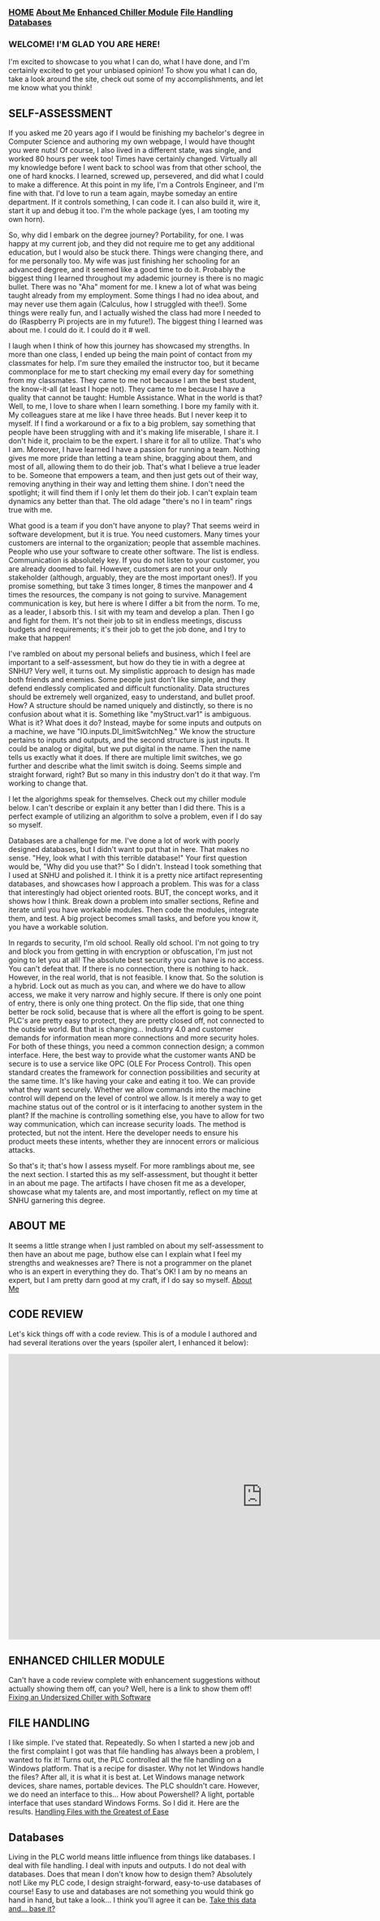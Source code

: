 <title>Welcome to Laswiz's Home Page!</title>

### [HOME](https://laswiz.github.io/turbo-bassoon/index.html) [About Me](https://laswiz.github.io/turbo-bassoon/AboutMe.html) [Enhanced Chiller Module](https://laswiz.github.io/turbo-bassoon/ChillerControl.html) [File Handling](https://laswiz.github.io/turbo-bassoon/FileHandling.html) [Databases](https://laswiz.github.io/turbo-bassoon/Databases.html)

### WELCOME! I'M GLAD YOU ARE HERE!
I'm excited to showcase to you what I can do, what I have done, and I'm certainly excited to get your unbiased opinion! To show you what I can do, take a look around 
the site, check out some of my accomplishments, and let me know what you think!


## SELF-ASSESSMENT
If you asked me 20 years ago if I would be finishing my bachelor's degree in Computer Science and authoring my own webpage, I would have thought you were nuts! 
Of course, I also lived in a different state, was single, and worked 80 hours per week too! Times have certainly changed. Virtually all my knowledge before I went 
back to school was from that other school, the one of hard knocks. I learned, screwed up, persevered, and did what I could to make a difference. At this point in 
my life, I'm a Controls Engineer, and I'm fine with that. I'd love to run a team again, maybe someday an entire department. If it controls something, I can code it. 
I can also build it, wire it, start it up and debug it too. I'm the whole package (yes, I am tooting my own horn).

So, why did I embark on the degree journey? Portability, for one. I was happy at my current job, and they did not require me to get any additional education, but
I would also be stuck there. Things were changing there, and for me personally too. My wife was just finishing her schooling for an advanced degree, and it seemed
like a good time to do it. Probably the biggest thing I learned throughout my adademic journey is there is no magic bullet. There was no "Aha" moment for me. I knew
a lot of what was being taught already from my employment. Some things I had no idea about, and may never use them again (Calculus, how I struggled with thee!). Some
things were really fun, and I actually wished the class had more I needed to do (Raspberry Pi projects are in my future!). The biggest thing I learned was about me.
I could do it. I could do it # well. 

I laugh when I think of how this journey has showcased my strengths. In more than one class, I ended up being the main point of contact from my classmates for help.
I'm sure they emailed the instructor too, but it became commonplace for me to start checking my email every day for something from my classmates. They came to me 
not because I am the best student, the know-it-all (at least I hope not). They came to me because I have a quality that cannot be taught: Humble Assistance. What
in the world is that? Well, to me, I love to share when I learn something. I bore my family with it. My colleagues stare at me like I have three heads. But I never
keep it to myself. If I find a workaround or a fix to a big problem, say something that people have been struggling with and it's making life miserable, I share it. 
I don't hide it, proclaim to be the expert. I share it for all to utilize. That's who I am. Moreover, I have learned I have a passion for running a team. Nothing gives
me more pride than letting a team shine, bragging about them, and most of all, allowing them to do their job. That's what I believe a true leader to be. Someone that
empowers a team, and then just gets out of their way, removing anything in their way and letting them shine. I don't need the spotlight; it will find them if I only 
let them do their job. I can't explain team dynamics any better than that. The old adage "there's no I in team" rings true with me. 

What good is a team if you don't have anyone to play? That seems weird in software development, but it is true. You need customers. Many times your customers are
internal to the organization; people that assemble machines. People who use your software to create other software. The list is endless. Communication is absolutely key.
If you do not listen to your customer, you are already doomed to fail. However, customers are not your only stakeholder (although, arguably, they are the most
important ones!). If you promise something, but take 3 times longer, 8 times the manpower and 4 times the resources, the company is not going to survive. Management
communication is key, but here is where I differ a bit from the norm. To me, as a leader, I absorb this. I sit with my team and develop a plan. Then I go and fight for
them. It's not their job to sit in endless meetings, discuss budgets and requirements; it's their job to get the job done, and I try to make that happen!

I've rambled on about my personal beliefs and business, which I feel are important to a self-assessment, but how do they tie in with a degree at SNHU? Very well, it
turns out. My simplistic approach to design has made both friends and enemies. Some people just don't like simple, and they defend endlessly complicated and difficult
functionality. Data structures should be extremely well organized, easy to understand, and bullet proof. How? A structure should be named uniquely and distinctly, so 
there is no confusion about what it is. Something like "myStruct.var1" is ambiguous. What is it? What does it do? Instead, maybe for some inputs and outputs on a
machine, we have "IO.inputs.DI_limitSwitchNeg." We know the structure pertains to inputs and outputs, and the second structure is just inputs. It could be analog or
digital, but we put digital in the name. Then the name tells us exactly what it does. If there are multiple limit switches, we go further and describe what the limit
switch is doing. Seems simple and straight forward, right? But so many in this industry don't do it that way. I'm working to change that.

I let the algorighms speak for themselves. Check out my chiller module below. I can't describe or explain it any better than I did there. This is a perfect example
of utilizing an algorithm to solve a problem, even if I do say so myself.

Databases are a challenge for me. I've done a lot of work with poorly designed databases, but I didn't want to put that in here. That makes no sense. "Hey, look what I 
with this terrible database!" Your first question would be, "Why did you use that?" So I didn't. Instead I took something that I used at SNHU and polished it. I think
it is a pretty nice artifact representing databases, and showcases how I approach a problem. This was for a class that interestingly had object oriented roots. BUT, the
concept works, and it shows how I think. Break down a problem into smaller sections, Refine and iterate until you have workable modules. Then code the modules, integrate
them, and test. A big project becomes small tasks, and before you know it, you have a workable solution.

In regards to security, I'm old school. Really old school. I'm not going to try and block you from getting in with encryption or obfuscation, I'm just not going to let you
at all! The absolute best security you can have is no access. You can't defeat that. If there is no connection, there is nothing to hack. However, in the real world, that
is not feasible. I know that. So the solution is a hybrid. Lock out as much as you can, and where we do have to allow access, we make it very narrow and highly secure. If
there is only one point of entry, there is only one thing protect. On the flip side, that one thing better be rock solid, because that is where all the effort is going to
be spent. PLC's are pretty easy to protect, they are pretty closed off, not connected to the outside world. But that is changing... Industry 4.0 and customer demands for
information mean more connections and more security holes. For both of these things, you need a common connection design; a common interface. Here, the best way to 
provide what the customer wants AND be secure is to use a service like OPC (OLE For Process Control). This open standard creates the framework for connection possibilities
and security at the same time. It's like having your cake and eating it too. We can provide what they want securely. Whether we allow commands into the machine control 
will depend on the level of control we allow. Is it merely a way to get machine status out of the control or is it interfacing to another system in the plant? If the 
machine is controlling something else, you have to allow for two way communication, which can increase security loads. The method is protected, but not the intent. Here
the developer needs to ensure his product meets these intents, whether they are innocent errors or malicious attacks.

So that's it; that's how I assess myself. For more ramblings about me, see the next section. I started this as my self-assessment, but thought it better in an about me
page. The artifacts I have chosen fit me as a developer, showcase what my talents are, and most importantly, reflect on my time at SNHU garnering this degree.

## ABOUT ME
It seems a little strange when I just rambled on about my self-assessment to then have an about me page, buthow else can I explain what I feel my strengths and 
weaknesses are? There is not a programmer on the planet who is an expert in everything they do. That's OK! I am by no means an expert, but I am pretty darn good 
at my craft, if I do say so myself. [About Me](https://laswiz.github.io/turbo-bassoon/AboutMe.html)

## CODE REVIEW
Let's kick things off with a code review. This is of a module I authored and had several iterations over the years (spoiler alert, I enhanced it below):

<iframe width="1000" height="562" src="https://www.youtube.com/embed/kohujhDI36o?rel=o" frameborder="0" allow="autoplay; encrypted-media" allowfullscreen></iframe>


## ENHANCED CHILLER MODULE
Can't have a code review complete with enhancement suggestions without actually showing them off, can you? Well, here is a link to show them off!
[Fixing an Undersized Chiller with Software](https://laswiz.github.io/turbo-bassoon/ChillerControl.html)


## FILE HANDLING
I like simple. I've stated that. Repeatedly. So when I started a new job and the first complaint I got was that file handling has always been a problem, I wanted to
fix it! Turns out, the PLC controlled all the file handling on a Windows platform. That is a recipe for disaster. Why not let Windows handle the files? After all, it
is what it is best at. Let Windows manage network devices, share names, portable devices. The PLC shouldn't care. However, we do need an interface to this... How about
Powershell? A light, portable interface that uses standard Windows Forms. So I did it. Here are the results.
[Handling Files with the Greatest of Ease](https://laswiz.github.io/turbo-bassoon/FileHandling.html)

## Databases
Living in the PLC world means little influence from things like databases. I deal with file handling. I deal with inputs and outputs. I do not deal with databases. 
Does that mean I don't know how to design them? Absolutely not! Like my PLC code, I design straight-forward, easy-to-use databases of course! Easy to use and databases 
are not something you would think go hand in hand, but take a look... I think you'll agree it can be.
[Take this data and... base it?](https://laswiz.github.io/turbo-bassoon/Databases.html)




